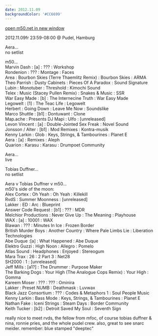 ```yaml
---
date: 2012.11.09
backgroundColor: '#CC6699'
---
```


[open m50.net in new window  
](http://m50.net/)  

2012.11.09fr 23:59-08:00 @ Pudel, Hamburg  

Aera...  
no setlist  

m50...  
Marvin Dash : \[a\] : ??? : Workshop  
Rondenion : ??? : Montage : Faces  
Area : Bourbon Skies (Terre Thaemlitz Remix) : Bourbon Skies : ARMA  
Theo Parrish : Dusty Cabinets : Pieces Of A Paradox : Sound Signature  
Lubin : Monotuber : Threshold : Kimochi Sound  
Telex : Music (Stacey Pullen Remix) : Snakes & Music : SSR  
War Easy Made : \[b\] : The Internecine Truth : War Easy Made  
Legowelt : \[1\] : The Teac Life : Legowelt  
Herbert : Going Down : Leave Me Now : Soundslike  
Marco Shuttle : \[b1\] : Dontuwant : Clone  
Map.ache : Presents DJ Mapi : Ulfo : \[unreleased\]  
Levon Vincent : \[a\] : Double-Jointed Sex Freak : Novel Sound  
Jonsson / Alter : \[b1\] : Mod Remixes : Kontra-musik  
Kenny Larkin : Glob : Keys, Strings, & Tambourines : Planet E  
Aera : \[a\] : Remixes : Aleph  
Quarion : Karasu : Karasu : Drumpoet Community  

Aera...  
live  

Tobias Duffner...  
no setlist  

Aera v Tobias Duffner v m50...  
m50's side of the moon:  
Alex Cortex : Oh Yeah : Oh Yeah : Killekill  
RvdS : Summer Moonness : \[unreleased\]  
Lakker : ED : Arc : Blueprint  
Answer Code Request : \[b1\] : ??? : MDR  
Melchior Productions : Never Give Up : The Meaning : Playhouse  
WAX : \[a\] : 10001 : WAX  
Blawan : ??? : Minutes In Ice : Frozen Border  
British Murder Boys : Another Country : Where Pale Limbs Lie : Liberation Technologies  
Abe Duque :\[a\] : What Happened : Abe Duque  
Elektro Guzzi : High Noon : Allegro : Pomelo  
Atlas Sound : Headphones : Enjoyed : Stereogum  
Mara Trax : 26 : 2 Part 3 : Net28  
SH2000 : 1 : \[unreleased\]  
Jeff Mills : \[a1?\] : The Drummer : Purpose Maker  
The Barking Dogs : Your High (The Analogue Cops Remix) : Your High : Gomma  
Kareem Moser : ??? : ??? : Ominira  
Lakker : Preset NUMB : Deathmask : Luvwax  
Black Jazz Consortium : ??? : Codes & Metaphors 1 : Soul People Music  
Kenny Larkin : Bass Mode : Keys, Strings, & Tambourines : Planet E  
Nathan Fake : Iceni Strings : Steam Days : Border Community  
Keith Tucker : \[b2\] : Detroit Saved My Soul : Seventh Sign  

really nice to meet rvds, the fellow from mfoc, of course tobias duffner & nina, ronnie pries, and the whole pudel crew. also, great to see snarc meider. remember: blue stamped "deeptec"